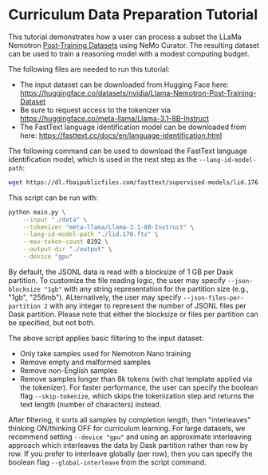 # Curriculum Data Preparation Tutorial

This tutorial demonstrates how a user can process a subset the LLaMa Nemotron [Post-Training Datasets](https://huggingface.co/datasets/nvidia/Llama-Nemotron-Post-Training-Dataset) using NeMo Curator. The resulting dataset can be used to train a reasoning model with a modest computing budget.

The following files are needed to run this tutorial:
- The input dataset can be downloaded from Hugging Face here: https://huggingface.co/datasets/nvidia/Llama-Nemotron-Post-Training-Dataset
- Be sure to request access to the tokenizer via https://huggingface.co/meta-llama/Llama-3.1-8B-Instruct
- The FastText language identification model can be downloaded from here: https://fasttext.cc/docs/en/language-identification.html

The following command can be used to download the FastText language identification model, which is used in the next step as the `--lang-id-model-path`:

```bash
wget https://dl.fbaipublicfiles.com/fasttext/supervised-models/lid.176.ftz
```

This script can be run with:

```bash
python main.py \
    --input "./data" \
    --tokenizer "meta-llama/Llama-3.1-8B-Instruct" \
    --lang-id-model-path "./lid.176.ftz" \
    --max-token-count 8192 \
    --output-dir "./output" \
    --device "gpu"
```

By default, the JSONL data is read with a blocksize of 1 GB per Dask partition. To customize the file reading logic, the user may specify `--json-blocksize "1gb"` with any string representation for the partition size (e.g., "1gb", "256mb"). ALternatively, the user may specify `--json-files-per-partition 2` with any integer to represent the number of JSONL files per Dask partition. Please note that either the blocksize or files per partition can be specified, but not both.

The above script applies basic filtering to the input dataset:
- Only take samples used for Nemotron Nano training
- Remove empty and malformed samples
- Remove non-English samples
- Remove samples longer than 8k tokens (with chat template applied via the tokenizer). For faster performance, the user can specify the boolean flag `--skip-tokenize`, which skips the tokenization step and returns the text length (number of characters) instead.

After filtering, it sorts all samples by completion length, then "interleaves" thinking ON/thinking OFF for curriculum learning. For large datasets, we recommend setting `--device "gpu"` and using an approximate interleaving approach which interleaves the data by Dask partition rather than row by row. If you prefer to interleave globally (per row), then you can specify the boolean flag `--global-interleave` from the script command.
